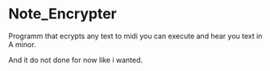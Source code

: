 # Note_Encrypter
Programm that ecrypts any text to midi you can execute and hear you text in A minor.

And it do not done for now like i wanted.
